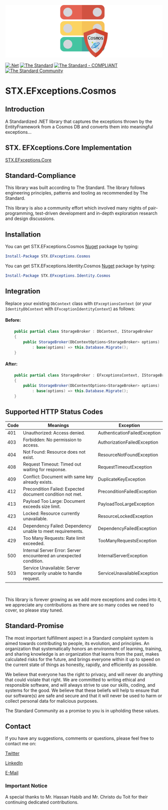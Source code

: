 ![STX.EFxceptions.Cosmos](https://raw.githubusercontent.com/The-Standard-Organization/STX.EFxceptions.Cosmos/main/Resources/Images/stx.efCosmos_git_logo.png)

[![.Net](https://github.com/The-Standard-Organization/STX.EFxceptions.Cosmos/actions/workflows/dotnet.yml/badge.svg)](https://github.com/The-Standard-Organization/STX.EFxceptions.Cosmos/actions/workflows/dotnet.yml)
[![The Standard](https://img.shields.io/github/v/release/hassanhabib/The-Standard?filter=v2.10.0&style=default&label=Standard%20Version&color=2ea44f)](https://github.com/hassanhabib/The-Standard)
[![The Standard - COMPLIANT](https://img.shields.io/badge/The_Standard-COMPLIANT-2ea44f)](https://github.com/hassanhabib/The-Standard)
[![The Standard Community](https://img.shields.io/discord/934130100008538142?color=%237289da&label=The%20Standard%20Community&logo=Discord)](https://discord.gg/vdPZ7hS52X)

# STX.EFxceptions.Cosmos

## Introduction
A Standardized .NET library that captures the exceptions thrown by the EntityFramework from a Cosmos DB and converts them into meaningful exceptions...

## STX. EFXceptions.Core Implementation

[STX.EFxceptions.Core](https://github.com/The-Standard-Organization/STX.EFxceptions.Core)

## Standard-Compliance
This library was built according to The Standard. The library follows engineering principles, patterns and tooling as recommended by The Standard.

This library is also a community effort which involved many nights of pair-programming, test-driven development and in-depth exploration research and design discussions.

## Installation 
You can get STX.EFxceptions.Cosmos [Nuget](https://www.nuget.org/packages/STX.EFxceptions.Cosmos) package by typing:
```powershell
Install-Package STX.EFxceptions.Cosmos
```

You can get STX.EFxceptions.Identity.Cosmos [Nuget](https://www.nuget.org/packages/STX.EFxceptions.Identity.Cosmos) package by typing:
```powershell
Install-Package STX.EFxceptions.Identity.Cosmos
```

## Integration
Replace your existing ```DbContext``` class with ```EFxceptionsContext``` (or your `IdentityDbContext` with `EFxceptionIdentityContext`) as follows:

#### Before:
 
```csharp
    public partial class StorageBroker : DbContext, IStorageBroker
    {
        public StorageBroker(DbContextOptions<StorageBroker> options)
            : base(options) => this.Database.Migrate();
    }

```

#### After:
```csharp
    public partial class StorageBroker : EFxceptionsContext, IStorageBroker
    {
        public StorageBroker(DbContextOptions<StorageBroker> options)
            : base(options) => this.Database.Migrate();
    }

```

## Supported HTTP Status Codes

|Code|Meanings|Exception|
|--- |--- |--- |
|401|Unauthorized: Access denied.|AuthenticationFailedException|
|403|Forbidden: No permission to access.|	AuthorizationFailedException|
|404|Not Found: Resource does not exist.|ResourceNotFoundException|
|408|Request Timeout: Timed out waiting for response.|RequestTimeoutException|
|409|Conflict: Document with same key already exists.|DuplicateKeyException|
|412|Precondition Failed: Expected document condition not met.|PreconditionFailedException|
|413|Payload Too Large: Document exceeds size limit.|PayloadTooLargeException|
|423|Locked: Resource currently unavailable.|ResourceLockedException|
|424|Dependency Failed: Dependency unable to meet requirements.|DependencyFailedException|
|429|Too Many Requests: Rate limit exceeded.|TooManyRequestsException|
|500|Internal Server Error: Server encountered an unexpected condition.|InternalServerException|
|503|Service Unavailable: Server temporarily unable to handle request.|ServiceUnavailableException|

<br >

This library is forever growing as we add more exceptions and codes into it, we appreciate any contributions as there are so many codes we need to cover, so please stay tuned.

## Standard-Promise
The most important fulfillment aspect in a Standard complaint system is aimed towards contributing to people, its evolution, and principles.
An organization that systematically honors an environment of learning, training, and sharing knowledge is an organization that learns from the past, makes calculated risks for the future, 
and brings everyone within it up to speed on the current state of things as honestly, rapidly, and efficiently as possible. 
 
We believe that everyone has the right to privacy, and will never do anything that could violate that right.
We are committed to writing ethical and responsible software, and will always strive to use our skills, coding, and systems for the good.
We believe that these beliefs will help to ensure that our software(s) are safe and secure and that it will never be used to harm or collect personal data for malicious purposes.
 
The Standard Community as a promise to you is in upholding these values.

## Contact

If you have any suggestions, comments or questions, please feel free to contact me on:

[Twitter](https://twitter.com/hassanrezkhabib)

[LinkedIn](https://www.linkedin.com/in/hassanrezkhabib/)

[E-Mail](mailto:hassanhabib@live.com)

### Important Notice
A special thanks to Mr. Hassan Habib and Mr. Christo du Toit for their continuing dedicated contributions.
